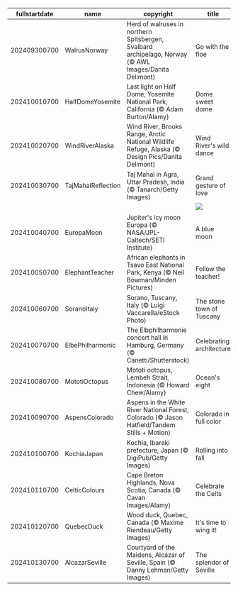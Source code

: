 |fullstartdate|name|copyright|title|image|
|--|--|--|--|--|
202409300700|WalrusNorway|Herd of walruses in northern Spitsbergen, Svalbard archipelago, Norway (© AWL Images/Danita Delimont)|Go with the floe|![](/en-US/2024/10/202409300700WalrusNorway.jpg)|
202410010700|HalfDomeYosemite|Last light on Half Dome, Yosemite National Park, California (© Adam Burton/Alamy)|Dome sweet dome|![](/en-US/2024/10/202410010700HalfDomeYosemite.jpg)|
202410020700|WindRiverAlaska|Wind River, Brooks Range, Arctic National Wildlife Refuge, Alaska (© Design Pics/Danita Delimont)|Wind River's wild dance|![](/en-US/2024/10/202410020700WindRiverAlaska.jpg)|
202410030700|TajMahalReflection|Taj Mahal in Agra, Uttar Pradesh, India (© Tanarch/Getty Images)|Grand gesture of love|![](/en-US/2024/10/202410030700TajMahalReflection.jpg)|
||||![](/en-US/2024/10/.jpg)|
202410040700|EuropaMoon|Jupiter's icy moon Europa (© NASA/JPL-Caltech/SETI Institute)|A blue moon|![](/en-US/2024/10/202410040700EuropaMoon.jpg)|
202410050700|ElephantTeacher|African elephants in Tsavo East National Park, Kenya (© Neil Bowman/Minden Pictures)|Follow the teacher!|![](/en-US/2024/10/202410050700ElephantTeacher.jpg)|
202410060700|SoranoItaly|Sorano, Tuscany, Italy (© Luigi Vaccarella/eStock Photo)|The stone town of Tuscany|![](/en-US/2024/10/202410060700SoranoItaly.jpg)|
202410070700|ElbePhilharmonic|The Elbphilharmonie concert hall in Hamburg, Germany (© Canetti/Shutterstock)|Celebrating architecture|![](/en-US/2024/10/202410070700ElbePhilharmonic.jpg)|
202410080700|MototiOctopus|Mototi octopus, Lembeh Strait, Indonesia (© Howard Chew/Alamy)|Ocean's eight|![](/en-US/2024/10/202410080700MototiOctopus.jpg)|
202410090700|AspensColorado|Aspens in the White River National Forest, Colorado (© Jason Hatfield/Tandem Stills + Motion)|Colorado in full color|![](/en-US/2024/10/202410090700AspensColorado.jpg)|
202410100700|KochiaJapan|Kochia, Ibaraki prefecture, Japan (© DigiPub/Getty Images)|Rolling into fall|![](/en-US/2024/10/202410100700KochiaJapan.jpg)|
202410110700|CelticColours|Cape Breton Highlands, Nova Scotia, Canada (© Cavan Images/Alamy)|Celebrate the Celts|![](/en-US/2024/10/202410110700CelticColours.jpg)|
202410120700|QuebecDuck|Wood duck, Quebec, Canada (© Maxime Riendeau/Getty Images)|It's time to wing it!|![](/en-US/2024/10/202410120700QuebecDuck.jpg)|
202410130700|AlcazarSeville|Courtyard of the Maidens, Alcázar of Seville, Spain (© Danny Lehman/Getty Images)|The splendor of Seville|![](/en-US/2024/10/202410130700AlcazarSeville.jpg)|
